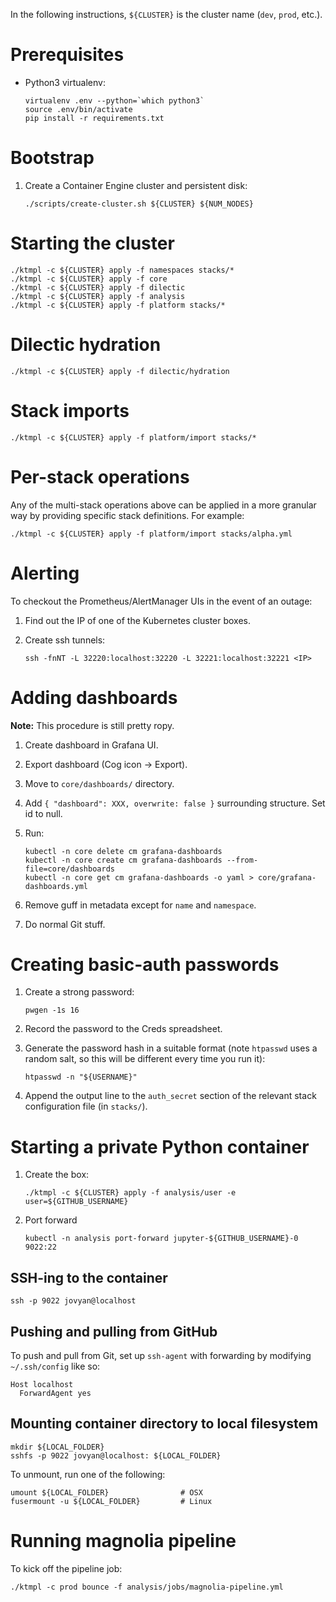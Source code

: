 In the following instructions, `${CLUSTER}` is the cluster name (`dev`, `prod`, etc.).

# Prerequisites

- Python3 virtualenv:

    ```
    virtualenv .env --python=`which python3`
    source .env/bin/activate
    pip install -r requirements.txt
    ```

# Bootstrap

1. Create a Container Engine cluster and persistent disk:

    ```
    ./scripts/create-cluster.sh ${CLUSTER} ${NUM_NODES}
    ```

# Starting the cluster

```
./ktmpl -c ${CLUSTER} apply -f namespaces stacks/*
./ktmpl -c ${CLUSTER} apply -f core
./ktmpl -c ${CLUSTER} apply -f dilectic
./ktmpl -c ${CLUSTER} apply -f analysis
./ktmpl -c ${CLUSTER} apply -f platform stacks/*
```

# Dilectic hydration

```
./ktmpl -c ${CLUSTER} apply -f dilectic/hydration
```

# Stack imports

```
./ktmpl -c ${CLUSTER} apply -f platform/import stacks/*
```

# Per-stack operations

Any of the multi-stack operations above can be applied in a more granular way by providing specific stack definitions.
For example:

```
./ktmpl -c ${CLUSTER} apply -f platform/import stacks/alpha.yml
```

# Alerting
To checkout the Prometheus/AlertManager UIs in the event of an outage:

1. Find out the IP of one of the Kubernetes cluster boxes.
2. Create ssh tunnels:

    ```
    ssh -fnNT -L 32220:localhost:32220 -L 32221:localhost:32221 <IP>
    ```

# Adding dashboards

**Note:** This procedure is still pretty ropy.

1. Create dashboard in Grafana UI.

2. Export dashboard (Cog icon -> Export).

3. Move to `core/dashboards/` directory.

4. Add `{ "dashboard": XXX, overwrite: false }` surrounding structure. Set id to null.

5. Run:

    ```
    kubectl -n core delete cm grafana-dashboards
    kubectl -n core create cm grafana-dashboards --from-file=core/dashboards
    kubectl -n core get cm grafana-dashboards -o yaml > core/grafana-dashboards.yml
    ```

6. Remove guff in metadata except for `name` and `namespace`.
7. Do normal Git stuff.

# Creating basic-auth passwords

1. Create a strong password:

    ```
    pwgen -1s 16
    ```

2. Record the password to the Creds spreadsheet.

3. Generate the password hash in a suitable format (note `htpasswd` uses a random salt, so this will be different every
  time you run it):

    ```
    htpasswd -n "${USERNAME}"
    ```

4. Append the output line to the `auth_secret` section of the relevant stack configuration file (in `stacks/`).

# Starting a private Python container

1. Create the box:

    ```
    ./ktmpl -c ${CLUSTER} apply -f analysis/user -e user=${GITHUB_USERNAME}
    ```

2. Port forward

    ```
    kubectl -n analysis port-forward jupyter-${GITHUB_USERNAME}-0 9022:22
    ```


## SSH-ing to the container

```
ssh -p 9022 jovyan@localhost
```

## Pushing and pulling from GitHub

To push and pull from Git, set up `ssh-agent` with forwarding by modifying `~/.ssh/config` like so:

```
Host localhost
  ForwardAgent yes
```

## Mounting container directory to local filesystem

```
mkdir ${LOCAL_FOLDER}
sshfs -p 9022 jovyan@localhost: ${LOCAL_FOLDER}
```

To unmount, run one of the following:

```
umount ${LOCAL_FOLDER}                # OSX
fusermount -u ${LOCAL_FOLDER}         # Linux
```

# Running magnolia pipeline
To kick off the pipeline job:

```
./ktmpl -c prod bounce -f analysis/jobs/magnolia-pipeline.yml
```
